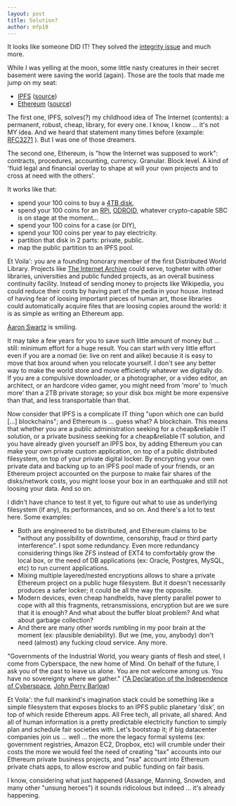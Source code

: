 ```yaml
---
layout: post
title: Solution?
author: mfp19
---
```


It looks like someone DID IT! They solved the [integrity issue](http://mfp19.github.io/2015/08/24/Integrity.html)
and much more.

While I was yelling at the moon, some little nasty creatures 
in their secret basement were saving the world (again).
Those are the tools that made me jump on my seat: 

* [IPFS](https://ipfs.io/) ([source](https://github.com/ipfs/ipfs))
* [Ethereum](https://www.ethereum.org/) ([source](https://github.com/ethereum/))

The first one, IPFS, solves(?) my childhood idea of The Internet (contents):
a permanent, robust, cheap, library, for every one. I know, I know ... it's not MY idea.
And we heard that statement many times before (example: [RFC3271](http://www.ietf.org/rfc/rfc3271.txt) ).
But I was one of those dreamers.

The second one, Ethereum, is "how the Internet was supposed to work": 
contracts, procedures, accounting, currency. Granular. Block level.
A kind of 'fluid legal and financial overlay to shape at will your own projects and to cross at need with the others'.

It works like that:

* spend your 100 coins to buy a [4TB disk](http://www.amazon.com/Seagate-SATA-3-5-Inch-Desktop-ST4000DM000/dp/B00B99JU4S), 
* spend your 100 coins for an [RPi](https://www.raspberrypi.org/), [ODROID](http://www.hardkernel.com/), whatever crypto-capable SBC is on stage at the moment... 
* spend your 100 coins for a case (or DIY), 
* spend your 100 coins per year to pay electricity.
* partition that disk in 2 parts: private, public.
* map the public partition to an IPFS pool.

Et Voila': you are a founding honorary member of the first Distributed World Library.
Projects like [The Internet Archive](https://archive.org/index.php) could serve, 
togheter with other libraries, universities and public funded projects, 
as an overall business continuity facility.
Instead of sending money to projects like Wikipedia, you could reduce their costs
by having part of the pedia in your house.
Instead of having fear of loosing important pieces of human art, those libraries
could automatically acquire files that are loosing copies around the world: 
it is as simple as writing an Ethereum app.

[Aaron Swartz](https://en.wikipedia.org/wiki/Aaron_Swartz) is smiling.

It may take a few years for you to save such little amount of money but ... still:
minimum effort for a huge result. You can start with very little effort 
even if you are a nomad (ie: live on rent and alike) because 
it is easy to move that box around when you relocate yourself.
I don't see any better way to make the world store and move efficiently
whatever we digitally do.
If you are a compulsive downloader, or a photographer, or a video editor,
an architect, or an hardcore video gamer, you might need from 'more' to 'much more' 
than a 2TB private storage; so your disk box
might be more expensive than that, and less transportable than that.

Now consider that IPFS is a complicate IT thing "upon which one can build [...] blockchains"; 
and Ethereum is ... guess what? A blockchain. This means that whether you are a 
public administration seeking for a cheap&reliable IT solution, or a private business
seeking for a cheap&reliable IT solution, and you have already given yourself an IPFS box,
by adding Ethereum you can make your own private custom application, on top of a public
distributed filesystem, on top of your private digital locker.
By encrypting your own private data and backing up to an IPFS pool made of your friends, 
or an Ethereum project accounted on the purpose to make fair shares of the disks/network costs, 
you might loose your box in an earthquake and still not loosing your data.
And so on.

I didn't have chance to test it yet, to figure out what to use as underlying
filesystem (if any), its performances, and so on. 
And there's a lot to test here. Some examples: 

* Both are engineered to be distributed, and Ethereum claims to be "without any possibility of downtime, censorship, fraud or third party interference". I spot some redundancy. Even more redundancy considering things like ZFS instead of EXT4 to comfortably grow the local box, or the need of DB applications (ex: Oracle, Postgres, MySQL, etc) to run current applications.
* Mixing multiple layered/nested encryptions allows to share a private Ethereum project on a public huge filesystem. But it doesn't necessarily produces a safer locker; it could be all the way the opposite.
* Modern devices, even cheap handhelds, have plenty parallel power to cope with all this fragments, retransmissions, encryption but are we sure that it is enough? And what about the buffer bloat problem? And what about garbage collection?
* And there are many other words rumbling in my poor brain at the moment (ex: plausible deniability). But we (me, you, anybody) don't need (almost) any fucking cloud service. Any more.

"Governments of the Industrial World, you weary giants of flesh and steel, I come from Cyberspace, the new home of Mind. On behalf of the future, I ask you of the past to leave us alone. You are not welcome among us. You have no sovereignty where we gather."
(["A Declaration of the Independence of Cyberspace](https://projects.eff.org/~barlow/Declaration-Final.html), [John Perry Barlow](https://homes.eff.org/~barlow/))

Et Voila': the full mankind's imagination stack could be something like a simple filesystem that exposes blocks
to an IPFS public planetary 'disk', on top of which reside Ethereum apps.
All Free tech, all private, all shared. And all of human information is a pretty predictable electricity 
function to simply plan and schedule fair societies with.
Let's bootstrap it; if big datacenter companies join us ... well ... the more the legacy formal systems 
(ex: government registries, Amazon EC2, Dropbox, etc) will crumble under their costs 
the more we would feel the need of creating "tax" accounts into our Ethereum private business projects, 
and "nsa" account into Ethereum private chats apps, to allow escrow and public funding on fair basis.

I know, considering what just happened (Assange, Manning, Snowden, and many other "unsung heroes") it sounds ridicolous but indeed ... it's already happening.


